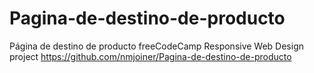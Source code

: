 # Pagina-de-destino-de-producto
Página de destino de producto
freeCodeCamp Responsive Web Design project
https://github.com/nmjoiner/Pagina-de-destino-de-producto
